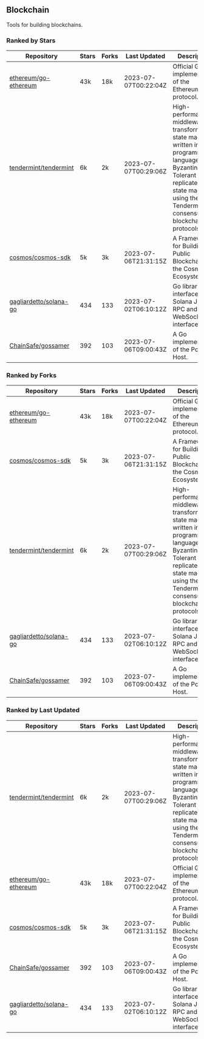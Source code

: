## Blockchain

Tools for building blockchains.

### Ranked by Stars

| Repository | Stars | Forks | Last Updated | Description | 
|------------|-------|-------|--------------|-------------|
| [ethereum/go-ethereum](https://github.com/ethereum/go-ethereum) | 43k | 18k | 2023-07-07T00:22:04Z |  Official Go implementation of the Ethereum protocol. |
| [tendermint/tendermint](https://github.com/tendermint/tendermint) | 6k | 2k | 2023-07-07T00:29:06Z |  High-performance middleware for transforming a state machine written in any programming language into a Byzantine Fault Tolerant replicated state machine using the Tendermint consensus and blockchain protocols. |
| [cosmos/cosmos-sdk](https://github.com/cosmos/cosmos-sdk) | 5k | 3k | 2023-07-06T21:31:15Z |  A Framework for Building Public Blockchains in the Cosmos Ecosystem. |
| [gagliardetto/solana-go](https://github.com/gagliardetto/solana-go) | 434 | 133 | 2023-07-02T06:10:12Z |  Go library to interface with Solana JSON RPC and WebSocket interfaces. |
| [ChainSafe/gossamer](https://github.com/ChainSafe/gossamer) | 392 | 103 | 2023-07-06T09:00:43Z |  A Go implementation of the Polkadot Host. |

### Ranked by Forks

| Repository | Stars | Forks | Last Updated | Description | 
|------------|-------|-------|--------------|-------------|
| [ethereum/go-ethereum](https://github.com/ethereum/go-ethereum) | 43k | 18k | 2023-07-07T00:22:04Z |  Official Go implementation of the Ethereum protocol. |
| [cosmos/cosmos-sdk](https://github.com/cosmos/cosmos-sdk) | 5k | 3k | 2023-07-06T21:31:15Z |  A Framework for Building Public Blockchains in the Cosmos Ecosystem. |
| [tendermint/tendermint](https://github.com/tendermint/tendermint) | 6k | 2k | 2023-07-07T00:29:06Z |  High-performance middleware for transforming a state machine written in any programming language into a Byzantine Fault Tolerant replicated state machine using the Tendermint consensus and blockchain protocols. |
| [gagliardetto/solana-go](https://github.com/gagliardetto/solana-go) | 434 | 133 | 2023-07-02T06:10:12Z |  Go library to interface with Solana JSON RPC and WebSocket interfaces. |
| [ChainSafe/gossamer](https://github.com/ChainSafe/gossamer) | 392 | 103 | 2023-07-06T09:00:43Z |  A Go implementation of the Polkadot Host. |

### Ranked by Last Updated

| Repository | Stars | Forks | Last Updated | Description | 
|------------|-------|-------|--------------|-------------|
| [tendermint/tendermint](https://github.com/tendermint/tendermint) | 6k | 2k | 2023-07-07T00:29:06Z |  High-performance middleware for transforming a state machine written in any programming language into a Byzantine Fault Tolerant replicated state machine using the Tendermint consensus and blockchain protocols. |
| [ethereum/go-ethereum](https://github.com/ethereum/go-ethereum) | 43k | 18k | 2023-07-07T00:22:04Z |  Official Go implementation of the Ethereum protocol. |
| [cosmos/cosmos-sdk](https://github.com/cosmos/cosmos-sdk) | 5k | 3k | 2023-07-06T21:31:15Z |  A Framework for Building Public Blockchains in the Cosmos Ecosystem. |
| [ChainSafe/gossamer](https://github.com/ChainSafe/gossamer) | 392 | 103 | 2023-07-06T09:00:43Z |  A Go implementation of the Polkadot Host. |
| [gagliardetto/solana-go](https://github.com/gagliardetto/solana-go) | 434 | 133 | 2023-07-02T06:10:12Z |  Go library to interface with Solana JSON RPC and WebSocket interfaces. |

